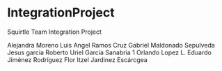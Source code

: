 # IntegrationProject
Squirtle Team Integration Project

Alejandra Moreno
Luis Angel Ramos Cruz
Gabriel Maldonado Sepulveda
Jesus garcia
Roberto Uriel García Sanabria 1
Orlando Lopez L.
Eduardo Jiménez Rodríguez
Flor Itzel Jardinez Escárcgea
